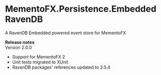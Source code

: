 # MementoFX.Persistence.EmbeddedRavenDB
A RavenDB Embedded powered event store for MementoFX


**Release notes**  
Version 2.0.0
- Support for MementoFX 2
- Unit tests migrated to XUnit
- RavenDB packages' references updated to 3.5.4